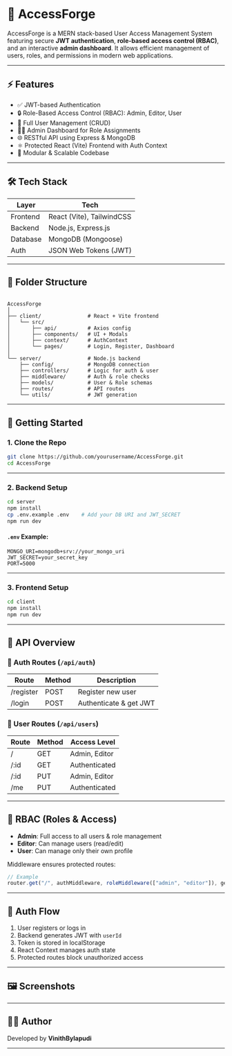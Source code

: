# 🔐 AccessForge

AccessForge is a MERN stack-based User Access Management System featuring secure **JWT authentication**, **role-based access control (RBAC)**, and an interactive **admin dashboard**. It allows efficient management of users, roles, and permissions in modern web applications.

---

## ⚡ Features

- ✅ JWT-based Authentication
- 🔒 Role-Based Access Control (RBAC): Admin, Editor, User
- 👤 Full User Management (CRUD)
- 🧑‍💼 Admin Dashboard for Role Assignments
- 🌐 RESTful API using Express & MongoDB
- ⚛️ Protected React (Vite) Frontend with Auth Context
- 💾 Modular & Scalable Codebase

---

## 🛠 Tech Stack

| Layer       | Tech                         |
|------------|------------------------------|
| Frontend    | React (Vite), TailwindCSS    |
| Backend     | Node.js, Express.js          |
| Database    | MongoDB (Mongoose)           |
| Auth        | JSON Web Tokens (JWT)        |

---

## 📁 Folder Structure

```

AccessForge
│
├── client/               # React + Vite frontend
│   └── src/
│       ├── api/          # Axios config
│       ├── components/   # UI + Modals
│       ├── context/      # AuthContext
│       └── pages/        # Login, Register, Dashboard
│
└── server/               # Node.js backend
    ├── config/           # MongoDB connection
    ├── controllers/      # Logic for auth & user
    ├── middleware/       # Auth & role checks
    ├── models/           # User & Role schemas
    ├── routes/           # API routes
    └── utils/            # JWT generation

````

---

## 🚀 Getting Started

### 1. Clone the Repo

```bash
git clone https://github.com/yourusername/AccessForge.git
cd AccessForge
````

---

### 2. Backend Setup

```bash
cd server
npm install
cp .env.example .env    # Add your DB URI and JWT_SECRET
npm run dev
```

#### `.env` Example:

```env
MONGO_URI=mongodb+srv://your_mongo_uri
JWT_SECRET=your_secret_key
PORT=5000
```

---

### 3. Frontend Setup

```bash
cd client
npm install
npm run dev
```

---

## 🔌 API Overview

### 🔐 Auth Routes (`/api/auth`)

| Route     | Method | Description            |
| --------- | ------ | ---------------------- |
| /register | POST   | Register new user      |
| /login    | POST   | Authenticate & get JWT |

### 👤 User Routes (`/api/users`)

| Route | Method | Access Level  |
| ----- | ------ | ------------- |
| /     | GET    | Admin, Editor |
| /\:id | GET    | Authenticated |
| /\:id | PUT    | Admin, Editor |
| /me   | PUT    | Authenticated |

---

## 🧠 RBAC (Roles & Access)

* **Admin**: Full access to all users & role management
* **Editor**: Can manage users (read/edit)
* **User**: Can manage only their own profile

Middleware ensures protected routes:

```js
// Example
router.get("/", authMiddleware, roleMiddleware(["admin", "editor"]), getAllUsers);
```

---

## 🔄 Auth Flow

1. User registers or logs in
2. Backend generates JWT with `userId`
3. Token is stored in localStorage
4. React Context manages auth state
5. Protected routes block unauthorized access

---

## 🖼️ Screenshots

---

## 👨‍💻 Author

Developed by **VinithBylapudi**

---

